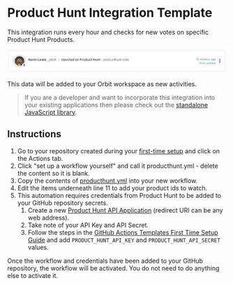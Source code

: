 # Product Hunt Integration Template

This integration runs every hour and checks for new votes on specific Product Hunt Products.

![](https://github.com/orbit-love/community-js-producthunt-orbit/raw/main/docs/activity.png)

This data will be added to your Orbit workspace as new activities.

> If you are a developer and want to incorporate this integration into your existing applications then please check out the [standalone JavaScript library](https://github.com/orbit-love/community-js-producthunt-orbit).

## Instructions

1. Go to your repository created during your [first-time setup](../FIRST_TIME_SETUP.md) and click on the Actions tab.
2. Click "set up a workflow yourself" and call it producthunt.yml - delete the content so it is blank.
3. Copy the contents of [producthunt.yml](producthunt.yml) into your new workflow.
4. Edit the items underneath line 11 to add your product ids to watch.
5. This automation requires credentials from Product Hunt to be added to your GitHub repository secrets.
    1. Create a new [Product Hunt API Application](https://www.producthunt.com/v2/oauth/applications) (redirect URI can be any web address).
    2. Take note of your API Key and API Secret.
    3. Follow the steps in the [GitHub Actions Templates First Time Setup Guide](https://github.com/orbit-love/github-actions-templates/blob/main/FIRST_TIME_SETUP.md) and add `PRODUCT_HUNT_API_KEY` and `PRODUCT_HUNT_API_SECRET` values.

Once the workflow and credentials have been added to your GitHub repository, the workflow will be activated. You do not need to do anything else to activate it.
